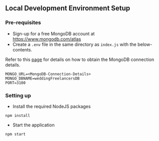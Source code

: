 ## Local Development Environment Setup

### Pre-requisites

* Sign-up for a free MongoDB account at https://www.mongodb.com/atlas
* Create a `.env` file in the same directory as `index.js` with the below-contents.

Refer to this [page](https://docs.mongodb.com/guides/cloud/connectionstring/) for details on how to obtain the MongoDB connection details.

```
MONGO_URL=<MongoDB-Connection-Details>
MONGO_DBNAME=weddingFreelancersDB
PORT=3100
```

### Setting up

* Install the required NodeJS packages

```
npm install
```

* Start the application

```
npm start
```